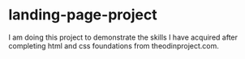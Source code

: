 # landing-page-project

I am doing this project to demonstrate the skills I have acquired after completing html and css foundations from theodinproject.com. 